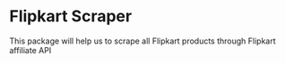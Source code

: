 # Flipkart Scraper

This package will help us to scrape all Flipkart products through Flipkart affiliate API

